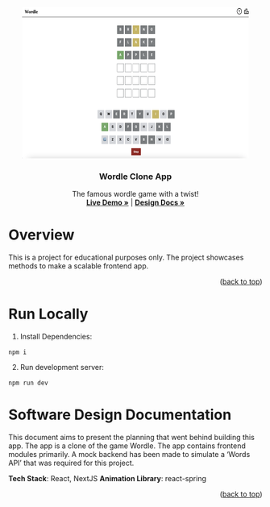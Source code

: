 <div id="top"></div>
<!-- PROJECT LOGO -->
<br />
<div align="center">
  <a href="https://wordle-svr8.vercel.app/">
    <img src="docs/images/game.png" alt="testVideo" width="450" height="300">
  </a>

  <h3 align="center">Wordle Clone App</h3>
    <p align="center">
      The famous wordle game with a twist!
      <br />
      <a href="https://wordle-svr8.vercel.app/"><strong> Live Demo »</strong></a> | <a href="https://www.tensorflow.org/tensorboard"><strong> Design Docs »</strong></a>
    </p>
  </div>


<!-- ABOUT THE PROJECT -->
# Overview

This is a project for educational purposes only. The project showcases methods to make a scalable frontend app.

<p align="right">(<a href="#top">back to top</a>)</p>

<a name="env"></a>

# Run Locally

1. Install Dependencies:

```
npm i
```

2. Run development server:

```
npm run dev
```

# Software Design Documentation


This document aims to present the planning that went behind building this app. The app is a clone of the game Wordle. The app contains frontend modules primarily. A mock backend has been made to simulate a ‘Words API’ that was required for this project.

**Tech Stack**: React, NextJS
**Animation Library**: react-spring

<p align="right">(<a href="#top">back to top</a>)</p>








